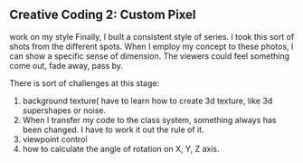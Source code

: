## Creative Coding 2: Custom Pixel


work on my style
Finally, I built a consistent style of series. I took this sort of shots from the different spots. When I employ my concept to these photos, I can show a specific sense of dimension. The viewers could feel something come out, fade away, pass by.

There is sort of challenges at this stage:
1. background texture( have to learn how to create 3d texture, like 3d supershapes or noise.
2. When I transfer my code to the class system, something always has been changed. I have to work it out the rule of it.
3. viewpoint control
4. how to calculate the angle of rotation on X, Y, Z axis.

<!-- smart mask
My story setting and smart mask
It's an amazing system to make a mask of a wide range of objects. Also, I finally select my series of images. To ensure express my consistent style explicitly, I choose the image from the different angles to view the object, upward view, vertical view, side view to make sure the 3d visual effect stand out.

For next step, I will refine the details of the shapes and adjust the perspective to fulfil my intention. -->


<!-- progress

I was inspired by the work form processing. The initial idea is if I transfer the whole thing to the Z axis and I may find a specific angle to give a sense of 3d to viewers.
I referenced Isometric projection, An isometric view of an object can be obtained by choosing the viewing direction such that the angles between the projections of the x, y, and z-axes are all the same. It points out the mathematics method how to calculate the rotation angle.

I push my experiment from 2d to 3d, that's the key point of my plan. I adjust the height of the part of mask. I have done some research about how to control the camera viewpoint ortho(). I am still working on this part though.
 -->


<!-- The start

I spent about two weeks to explore the field of image processing both in p5js and processing. After I gained deeper understanding of it, I was going to think about custom pixels.

The first step is how to locate each pixel in the image. Definitely, there is a way offered in the example file. I also have learned another way to locate the pixel in image.

Then, I roughly create different shapes for the pixels to take a glance of the visual effect.

By the way, I was thinking of the animation effect for this project. I am betting that would be cool. surely, in this case, I have tried sorts of methods to figure it out.
 -->
<!-- The images above are photos of Wellington CBD algorithmically processed with a lightly modified version of the [p5.js Pointillism example](https://p5js.org/examples/image-pointillism.html). The masks for each photo highlight various objects. Replace this text with your own which explains the source of your photos, masking, and applied algorithm.
 -->